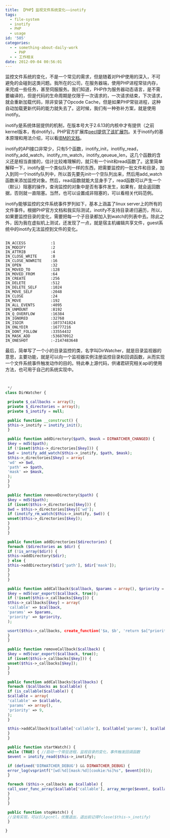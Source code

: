 ```yaml
---
title: 【PHP】监视文件系统变化——inotify
tags:
  - file-system
  - inotify
  - PHP
  - usage
id: '505'
categories:
  - - something-about-daily-work
    - PHP
  - - 工作相关
date: 2012-09-04 00:56:01
---
```


监控文件系统的变化，不是一个常见的需求，但是随着对PHP使用的深入，不可避免的会碰到这类问题。我所在的公司，在服务器端，使用PHP进程常驻内存，来完成一些任务，甚至伺服服务。我们知道，PHP作为服务器动态语言，是不需要编译的，但是代码的生命周期是仅限于一次请求的，一次请求结束，下次请求，就会重新加载代码，除非安装了Opcode Cache，但是如果PHP常驻进程，这种自动加载更新代码的能力就失去了。这时候，我们有一种弥补方案，就是使用inotify。
<!-- more -->
inotify是系统体层提供的机制，在版本号大于2.6.13的内核中才有提供（之前kernel版本，有dnotify）。PHP官方扩展库[pecl提供了该扩展包](http://pecl.php.net/package/inotify "pecl扩展inotify主页")。关于inotify的基本原理和用法介绍，可以看[IBM的文档](http://www.ibm.com/developerworks/cn/linux/l-inotifynew/index.html "IBM提供的inotify的文档")。

inotify的API接口非常少，只有5个函数，inotify_init，inotifiy_read，inotify_add_watch，inotify_rm_watch，inotify_qeueue_len，这几个函数的含义还是相当直接的，估计比较难理解的，就只有一个init和read函数了。这里简单解释一下，inotify是一个类似队列一样的东西，把需要监控的一批文件和目录，加入到同一个inotify队列中，所以首先要先init一个空队列出来，然后用add_watch函数来添加监控对象。然后，read函数就能大显身手了，read函数可以产生一个（默认）阻塞的操作，查询监控的对象中是否有事件发生，如果有，就会返回数据，否则就一直阻塞。当然，也可以设置成非阻塞的，可以看相关代码范例。

inotify能够监控的文件系统事件罗列如下，基本上涵盖了linux server上的所有的文件事件。根据PHP官方文档和我实际测试，inotify不支持目录递归遍历，所以，如果要监控目录的变化，需要把每一个子目录都加入到watch的列表中去。除此之外，因为我在虚拟机上测试，还发现了一点，就是宿主机编辑共享文件，guest系统中的inotify无法监控到文件的变化。

```null

IN_ACCESS           :1
IN_MODIFY           :2
IN_ATTRIB           :4
IN_CLOSE_WRITE      :8
IN_CLOSE_NOWRITE    :16
IN_OPEN             :32
IN_MOVED_TO         :128
IN_MOVED_FROM       :64
IN_CREATE           :256
IN_DELETE           :512
IN_DELETE_SELF      :1024
IN_MOVE_SELF        :2048
IN_CLOSE            :24
IN_MOVE             :192
IN_ALL_EVENTS       :4095
IN_UNMOUNT          :8192
IN_Q_OVERFLOW       :16384
IN_IGNORED          :32768
IN_ISDIR            :1073741824
IN_ONLYDIR          :16777216
IN_DONT_FOLLOW      :33554432
IN_MASK_ADD         :536870912
IN_ONESHOT          :-2147483648

```

最后，简单写了一个小的目录监控的类，名字叫DirWatcher，就是目录监视器的意思，主要功能，就是可以向一个监视器实例注册监控目录和回调函数，从而实现一个文件系统事件触发动作的目的。特此奉上源代码，供诸君研究相关api的使用方法，也可用于自己的系统实现中。

 

```php


 */
class DirWatcher {

 private $_callbacks = array();
 private $_directories = array();
 private $_inotify = null;

 public function __construct() {
 $this->_inotify = inotify_init();
 }

 public function addDirectory($path, $mask = DIRWATCHER_CHANGED) {
 $key = md5($path);
 if (!isset($this->_directories[$key])) {
 $wd = inotify_add_watch($this->_inotify, $path, $mask);
 $this->_directories[$key] = array(
 'wd' => $wd,
 'path' => $path,
 'mask' => $mask,
 );
 }
 }

 public function removeDirectory($path) {
 $key = md5($path);
 if (isset($this->_directories[$key])) {
 $wd = $this->_directories[$key]['wd'];
 if (inotify_rm_watch($this->_inotify, $wd)) {
 unset($this->_directories[$key]);
 }
 }
 }

 public function addDirectories($directories) {
 foreach ($directories as $dir) {
 if (!is_array($dir)) {
 $this->addDirectory($dir);
 } else {
 $this->addDirectory($dir['path'], $dir['mask']);
 }
 }
 }

 public function addCallback($callback, $params = array(), $priority = 9) {
 $key = md5(var_export($callback, true));
 if (!isset($this->_callbacks[$key])) {
 $this->_callbacks[$key] = array(
 'callable' => $callback,
 'params' => $params,
 'priority' => $priority,
 );

 usort($this->_callbacks, create_function('$a, $b', 'return $a["priority"] > $b["priority"];'));
 }
 }

 public function removeCallback($callback) {
 $key = md5(var_export($callback, true));
 if (isset($this->_callbacks[$key])) {
 unset($this->_callbacks[$key]);
 }
 }

 public function addCallbacks($callbacks) {
 foreach ($callbacks as $callable) {
 if (is_callable($callable)) {
 $callable = array(
 'callable' => $callable,
 'params' => array(),
 'priority' => 9,
 );
 }

 $this->addCallback($callable['callable'], $callable['params'], $callable['priority']);
 }
 }

 public function startWatch() {
 while (TRUE) { //启动一个常驻进程，监视目录的变化，事件触发回调函数
 $event = inotify_read($this->_inotify);

 if (defined('DIRWATCHER_DEBUG') && DIRWATCHER_DEBUG) {
 error_log(vsprintf("[wd:%d][mask:%d][cookie:%s]%s", $event[0]));
 }

 foreach ($this->_callbacks as $callable) {
 call_user_func_array($callable['callable'], array_merge($event, $callable['params']));
 }
 }
 }

 public function stopWatch() {
 //没有实现，可以引入pcntl，优雅退出，退出前记得fclose($this->_inotify)
 }

}

```